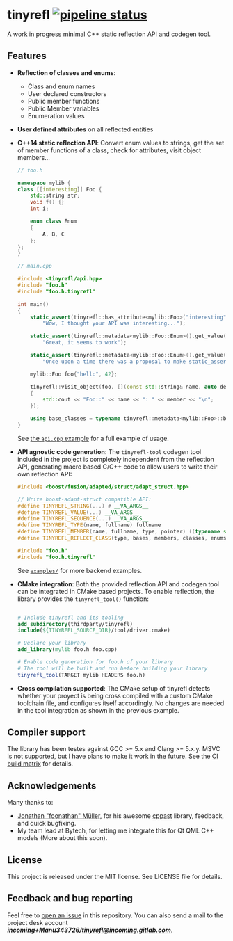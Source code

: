 tinyrefl [![pipeline status](https://gitlab.com/Manu343726/tinyrefl/badges/master/pipeline.svg)](https://gitlab.com/Manu343726/tinyrefl/commits/master)
========

A work in progress minimal C++ static reflection API and codegen tool.

## Features
 - **Reflection of classes and enums**:
     - Class and enum names
     - User declared constructors
     - Public member functions
     - Public Member variables
     - Enumeration values
 - **User defined attributes** on all reflected entities
 - **C++14 static reflection API**: Convert enum values to strings, get the set of member
   functions of a class, check for attributes, visit object members...

   ``` cpp
   // foo.h

   namespace mylib {
   class [[interesting]] Foo {
       std::string str;
       void f() {}
       int i;

       enum class Enum
       {
           A, B, C
       };
   };
   }

   // main.cpp

   #include <tinyrefl/api.hpp>
   #include "foo.h"
   #include "foo.h.tinyrefl"

   int main()
   {
       static_assert(tinyrefl::has_attribute<mylib::Foo>("interesting"),
           "Wow, I thought your API was interesting...");

       static_assert(tinyrefl::metadata<mylib::Foo::Enum>().get_value(mylib::Foo::Enum::A).underlying_value() == 0,
           "Great, it seems to work");

       static_assert(tinyrefl::metadata<mylib::Foo::Enum>().get_value(mylib::Foo::Enum::A).name() == "A",
           "Once upon a time there was a proposal to make static_assert() accept constexpr strings as message");

       mylib::Foo foo{"hello", 42};

       tinyrefl::visit_object(foo, [](const std::string& name, auto depth, const auto& member, CTTI_STATIC_VALUE(tinyrefl::entity::MEMBER_VARIABLE))
       {
           std::cout << "Foo::" << name << ": " << member << "\n";
       });

       using base_classes = typename tinyrefl::metadata<mylib::Foo>::base_classes;
   }
   ```

   See [the `api.cpp` example](https://gitlab.com/Manu343726/tinyrefl/blob/master/examples/api.cpp) for a full example of usage.

 - **API agnostic code generation**: The `tinyrefl-tool` codegen tool included in the project is completely independent from the reflection API, generating 
   macro based C/C++ code to allow users to write their own reflection API:

   ``` cpp
   #include <boost/fusion/adapted/struct/adapt_struct.hpp>

   // Write boost-adapt-struct compatible API:
   #define TINYREFL_STRING(...) # __VA_ARGS__
   #define TINYREFL_VALUE(...) __VA_ARGS__
   #define TINYREFL_SEQUENCE(...) __VA_ARGS__
   #define TINYREFL_TYPE(name, fullname) fullname
   #define TINYREFL_MEMBER(name, fullname, type, pointer) ((typename std::result_of<decltype(pointer), type>::type), (pointer))
   #define TINYREFL_REFLECT_CLASS(type, bases, members, classes, enums) BOOST_FUSION_ADAPT_STRUCT(type, members)

   #include "foo.h"
   #include "foo.h.tinyrefl"
   ```

   See [`examples/`](https://gitlab.com/Manu343726/tinyrefl/tree/master/examples) for more backend examples.

 - **CMake integration**: Both the provided reflection API and codegen tool can be integrated in CMake based projects. To enable reflection,
   the library provides the `tinyrefl_tool()` function:

   ``` cmake

   # Include tinyrefl and its tooling
   add_subdirectory(thirdparty/tinyrefl)
   include(${TINYREFL_SOURCE_DIR}/tool/driver.cmake)

   # Declare your library
   add_library(mylib foo.h foo.cpp)

   # Enable code generation for foo.h of your library
   # The tool will be built and run before building your library
   tinyrefl_tool(TARGET mylib HEADERS foo.h)
   ```

 - **Cross compilation supported**: The CMake setup of tinyrefl detects whether your proyect is being
   cross compiled with a custom CMake toolchain file, and configures itself accordingly. No changes are needed
   in the tool integration as shown in the previous example.

## Compiler support

The library has been testes against GCC >= 5.x and Clang >= 5.x.y. MSVC is not supported, but I have plans to make it work in the future.
See the [CI build matrix](https://gitlab.com/Manu343726/tinyrefl/-/jobs) for details.

## Acknowledgements

Many thanks to:

 - [Jonathan "foonathan" Müller](https://foonathan.net/), for his awesome [cppast](https://github.com/foonathan/cppast) library, feedback, and quick bugfixing.
 - My team lead at Bytech, for letting me integrate this for Qt QML C++ models (More about this soon).

## License

This project is released under the MIT license. See LICENSE file for details.

## Feedback and bug reporting

Feel free to [open an issue](https://gitlab.com/Manu343726/tinyrefl/issues) in this repository. You can also send a mail to the project desk account ***incoming+Manu343726/tinyrefl@incoming.gitlab.com***.
